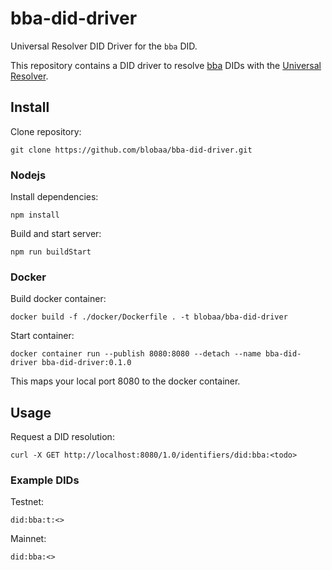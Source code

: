 # bba-did-driver

Universal Resolver DID Driver for the `bba` DID.

This repository contains a DID driver to resolve [bba](https://github.com/blobaa/bba-did-method-specification) DIDs with the [Universal Resolver](https://github.com/decentralized-identity/universal-resolver).


## Install

Clone repository:

````
git clone https://github.com/blobaa/bba-did-driver.git
````


### Nodejs

Install dependencies:

````
npm install
````


Build and start server:

````
npm run buildStart
````


### Docker

Build docker container:

````
docker build -f ./docker/Dockerfile . -t blobaa/bba-did-driver
````

Start container:

````
docker container run --publish 8080:8080 --detach --name bba-did-driver bba-did-driver:0.1.0
````

This maps your local port 8080 to the docker container.

## Usage

Request a DID resolution:

````
curl -X GET http://localhost:8080/1.0/identifiers/did:bba:<todo>
````


### Example DIDs

Testnet:

```
did:bba:t:<>
```

Mainnet:

```
did:bba:<>
```

